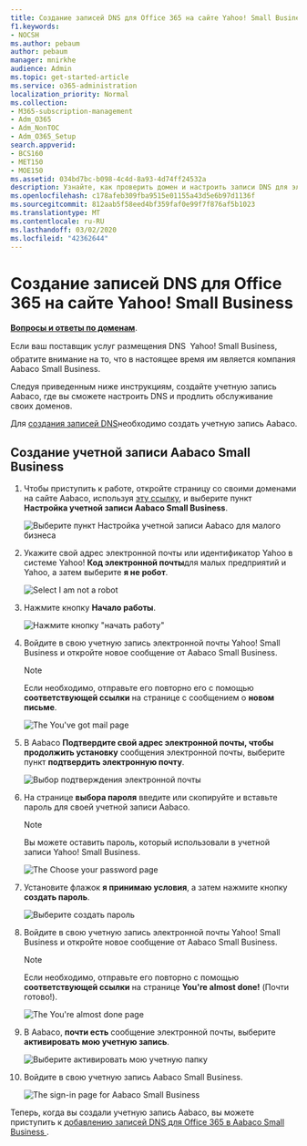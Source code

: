 ```yaml
---
title: Создание записей DNS для Office 365 на сайте Yahoo! Small Business
f1.keywords:
- NOCSH
ms.author: pebaum
author: pebaum
manager: mnirkhe
audience: Admin
ms.topic: get-started-article
ms.service: o365-administration
localization_priority: Normal
ms.collection:
- M365-subscription-management
- Adm_O365
- Adm_NonTOC
- Adm_O365_Setup
search.appverid:
- BCS160
- MET150
- MOE150
ms.assetid: 034bd7bc-b098-4c4d-8a93-4d74ff24532a
description: Узнайте, как проверить домен и настроить записи DNS для электронной почты, Skype для бизнеса Online и других служб в Yahoo! Малый бизнес для Office 365.
ms.openlocfilehash: c178afeb309fba9515e01155a43d5e6b97d1136f
ms.sourcegitcommit: 812aab5f58eed4bf359faf0e99f7f876af5b1023
ms.translationtype: MT
ms.contentlocale: ru-RU
ms.lasthandoff: 03/02/2020
ms.locfileid: "42362644"
---
```

# <a name="create-dns-records-at-yahoo-small-business-for-office-365"></a>Создание записей DNS для Office 365 на сайте Yahoo! Small Business

 **[Вопросы и ответы по доменам](../setup/domains-faq.md)**. 
  
Если ваш поставщик услуг размещения DNS  Yahoo! Small Business, обратите внимание на то, что в настоящее время им является компания Aabaco Small Business.
  
Следуя приведенным ниже инструкциям, создайте учетную запись Aabaco, где вы сможете настроить DNS и продлить обслуживание своих доменов.
  
Для [создания записей DNS](../get-help-with-domains/create-dns-records-at-any-dns-hosting-provider.md)необходимо создать учетную запись Aabaco.

  
## <a name="create-an-aabaco-small-business-account"></a>Создание учетной записи Aabaco Small Business

1. Чтобы приступить к работе, откройте страницу со своими доменами на сайте Aabaco, используя [эту ссылку](https://www.luminate.com/services/), и выберите пункт **Настройка учетной записи Aabaco Small Business**.
    
    ![Выберите пункт Настройка учетной записи Aabaco для малого бизнеса](../../media/d708f272-d42f-40a1-9aaf-d05d8cfd55cf.png)
  
2. Укажите свой адрес электронной почты или идентификатор Yahoo в системе Yahoo! **Код электронной почты**для малых предприятий и Yahoo, а затем выберите **я не робот**.
    
    ![Select I am not a robot](../../media/ded4b5dd-4e04-4baa-ae31-8426b5799151.png)
  
3. Нажмите кнопку **Начало работы**.
    
    ![Нажмите кнопку "начать работу"](../../media/6674707d-c222-4f0d-bec4-229d39ab2499.png)
  
4. Войдите в свою учетную запись электронной почты Yahoo! Small Business и откройте новое сообщение от Aabaco Small Business.
    
    > [!NOTE]
    > Если необходимо, отправьте его повторно его с помощью **соответствующей ссылки** на странице с сообщением о **новом письме**. 
  
    ![The You've got mail page](../../media/2e02fc30-6cca-40d6-bb64-131a41b4a369.png)
  
5. В Aabaco **Подтвердите свой адрес электронной почты, чтобы продолжить установку** сообщения электронной почты, выберите пункт **подтвердить электронную почту**.
    
    ![Выбор подтверждения электронной почты](../../media/eb5f5526-6f90-4a10-83a7-5249a1ebd562.png)
  
6. На странице **выбора пароля** введите или скопируйте и вставьте пароль для своей учетной записи Aabaco. 
    
    > [!NOTE]
    > Вы можете оставить пароль, который использовали в учетной записи Yahoo! Small Business. 
  
    ![The Choose your password page](../../media/cc592345-72d1-4a41-9410-a1f3345cfd1d.png)
  
7. Установите флажок **я принимаю условия**, а затем нажмите кнопку **создать пароль**.
    
    ![Выберите создать пароль](../../media/434aa6a3-076e-4abf-a9cf-31145786e819.png)
  
8. Войдите в свою учетную запись электронной почты Yahoo! Small Business и откройте новое сообщение от Aabaco Small Business.
    
    > [!NOTE]
    > Если необходимо, отправьте его повторно с помощью **соответствующей ссылки** на странице **You're almost done!** (Почти готово!). 
  
    ![The You're almost done page](../../media/1a4142a3-e140-48a8-9c80-aa126ff08179.png)
  
9. В Aabaco, **почти есть** сообщение электронной почты, выберите **активировать мою учетную запись**.
    
    ![Выберите активировать мою учетную папку](../../media/e76d5edc-d8ba-4d8d-872d-d916716c3618.png)
  
10. Войдите в свою учетную запись Aabaco Small Business.
    
    ![The sign-in page for Aabaco Small Business](../../media/4ef3cfc3-26da-4e03-932b-9346ef217848.png)
  
Теперь, когда вы создали учетную запись Aabaco, вы можете приступить к [добавлению записей DNS для Office 365 в Aabaco Small Business ](../get-help-with-domains/create-dns-records-at-any-dns-hosting-provider.md).
  
